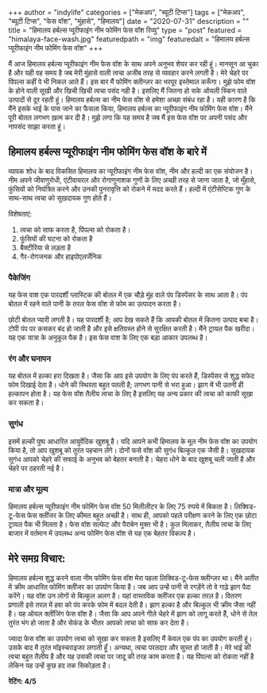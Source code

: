 +++
author = "indylife"
categories = ["मेकअप", "ब्यूटी टिप्स"]
tags = ["मेकअप", "ब्यूटी टिप्स", "फेस वॉश", "मुंहासे", "हिमालय"]
date = "2020-07-31"
description = ""
title = "हिमालय हर्बल्स प्यूरीफाइंग नीम फोमिंग फेस वॉश रिव्यु"
type = "post"
featured = "himalaya-face-wash.jpg"
featuredpath = "img"
featuredalt = "हिमालय हर्बल्स प्यूरीफाइंग नीम फोमिंग फेस वॉश"
+++

मैं आज हिमालय हर्बल्स प्यूरीफाइंग नीम फेस वॉश के साथ अपने अनुभव शेयर कर रही हूं। मानसून आ चुका है और यही वह समय है जब मेरी मुंहासे वाली त्वचा अजीब तरह से व्यवहार करने लगती है।
मेरे चेहरे पर पिंपल्स कहीं पे भी निकल आते  हैं। इस बार मैं फोमिंग क्लीन्ज़र का भरपूर इस्तेमाल करूँगा। मुझे फोम वॉश के होने वाली सूखी और खिची खिची त्वचा पसंद नही है। इसलिए मैं जितना हो सके ऑयली स्किन वाले उत्पादों से दूर रहती हूं।
हिमालय हर्बल्स का नीम फेस वॉश से हमेशा अच्छा संबंध रहा है। यही कारण है कि मैंने इसके भाई के पास जाने का फैसला किया, हिमालय हर्बल्स का प्यूरीफाइंग नीम फोमिंग फेस वॉश। 
मैंने पूरी बोतल लगभग ख़त्म कर दी है। मुझे लगा कि यह समय है जब मैं इस फेस वॉश पर अपनी पसंद और नापसंद साझा करता हूं।

## हिमालय हर्बल्स प्यूरीफाइंग नीम फोमिंग फेस वॉश के बारे में 

व्यापक शोध के बाद विकसित हिमालय का प्यूरीफाइंग नीम फेस वॉश, नीम और हल्दी का एक संयोजन है। नीम अपने जीवाणुरोधी, एंटीवायरल और रोगाणुनाशक गुणों के लिए अच्छी तरह से जाना जाता है, जो मुँहासे, फुंसियों को नियंत्रित करने और उनकी पुनरावृत्ति को रोकने में मदद करते हैं। हल्दी में एंटीसेप्टिक गुण के साथ-साथ त्वचा को सुखदायक गुण होते हैं।

विशेषताएं:

1. त्वचा को साफ करता है, पिंपल्स को रोकता है।
2. फुंसियों की घटना को रोकता है
3. बैक्टीरिया से लड़ता है
4. गैर-रोगजनक और हाइपोएलर्जेनिक


### पैकेजिंग

यह फेस वाश एक पारदर्शी प्लास्टिक की बोतल में एक चौड़े मुंह वाले पंप डिस्पेंसर के साथ आता है। पंप बोतल में रहने वाले पानी के तरल फेस वॉश से फोम का उत्पादन करता है।

छोटी बोतल प्यारी लगती है। यह पारदर्शी है; आप देख सकते हैं कि आपकी बोतल में कितना उत्पाद बचा है। टोपी पंप पर कसकर बंद हो जाती है और इसे क्षतिग्रस्त होने से सुरक्षित करती है। मैंने ट्रायल पैक खरीदा। यह एक यात्रा के अनुकूल पैक है। इस फेस वाश के लिए एक बड़ा आकार उपलब्ध है।

### रंग और घनापन

यह बोतल में हल्का हरा दिखता है। जैसा कि आप इसे उपयोग के लिए पंप करते हैं, डिस्पेंसर से शुद्ध सफेद फोम दिखाई देता है। धोने की स्थिरता बहुत पतली है; लगभग पानी से भरा हुआ।
झाग में भी उतनी ही हल्कापन होता है। यह फेस वॉश तैलीय त्वचा के लिए है इसलिए यह अन्य प्रकार की त्वचा को काफी सूखा कर सकता है।

### सुगंध

इसमें हल्की पुष्प आधारित आयुर्वेदिक खुशबू है। यदि आपने कभी हिमालय के मूल नीम फेस वॉश का उपयोग किया है, तो आप खुशबू को तुरंत पहचान लेंगे।
दोनों फसे वॉश की सुगंध बिल्कुल एक जैसी है। सुखदायक सुगंध आपको चेहरे की सफाई के अनुभव को बेहतर बनाती है। चेहरा धोने के बाद खुशबू चली जाती है और चेहरे पर ठहरती नई है।

### मात्रा और मूल्य

हिमालय हर्बल्स प्यूरीफाइंग नीम फोमिंग फेस वॉश 50 मिलीलीटर के लिए 75 रुपये में बिकता है। लिक्विड-टू-फेस फेस क्लींजर के लिए कीमत बहुत अच्छी है। साथ ही, आपको पहले परीक्षण करने के लिए एक छोटा ट्रायल पैक भी मिलता है।
फेस वॉश सल्फेट और पैराबेन मुक्त भी है। कुल मिलाकर, तैलीय त्वचा के लिए बाजार में वर्तमान में उपलब्ध अन्य फोमिंग फेस वॉश से यह एक बेहतर विकल्प है।

## मेरे समग्र विचार:

हिमालय हर्बल्स शुद्ध करने वाला नीम फोमिंग फेस वॉश मेरा पहला लिक्विड-टू-फेस क्लीन्ज़र था। मैंने अतीत में क्रीम आधारित फोमिंग क्लींजर का उपयोग किया है। जब आप उन्हें पानी से रगड़ेंगे तो वे गाढ़े झाग पैदा करेंगे। यह वॉश उन लोगों से बिल्कुल अलग है। यहां वास्तविक क्लींजर एक हल्का तरल है। वितरण प्रणाली इसे तरल में हवा को पंप करके फोम में बदल देती है।
झाग हल्का है और बिल्कुल भी क्रीम जैसा नहीं है। यह ऑयल क्लींजिंग फेस वॉश है। जैसा कि आप अपने गीले चेहरे में झाग को लागू करते हैं, धोने से तेल तुरंत भंग हो जाता है और सेकंड के भीतर आपको त्वचा को साफ कर देता है।

ज्यादा फेस वॉश का उपयोग त्वचा को सूखा कर सकता है इसलिए मैं केवल एक पंप का उपयोग करती हूं। उसके बाद मै तुरंत मॉइस्चराइजर लगाती हूँ। अन्यथा, त्वचा परतदार और सुस्त हो जाती है। मेरे भाई की त्वचा बहुत तैलीय है और यह उसकी त्वचा पर जादू की तरह काम करता है।
यह पिंपल्स को रोकता नहीं है लेकिन यह उन्हें कुछ हद तक सिकोड़ता है।

**रेटिंग: 4/5**


